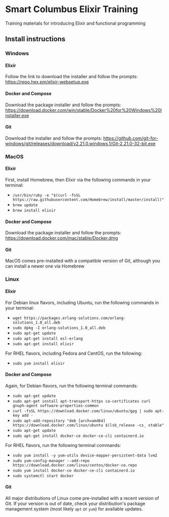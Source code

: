 # Smart Columbus Elixir Training
Training materials for introducing Elixir and functional programming

## Install instructions

### Windows
#### Elixir
Follow the link to download the installer and follow the prompts: https://repo.hex.pm/elixir-websetup.exe
#### Docker and Compose
Download the package installer and follow the prompts: https://download.docker.com/win/stable/Docker%20for%20Windows%20Installer.exe

#### Git
Download the installer and follow the prompts: https://github.com/git-for-windows/git/releases/download/v2.21.0.windows.1/Git-2.21.0-32-bit.exe

### MacOS
#### Elixir
First, install Homebrew, then Elixir via the following commands in your terminal:
- `/usr/bin/ruby -e "$(curl -fsSL https://raw.githubusercontent.com/Homebrew/install/master/install)"`
- `brew update`
- `brew install elixir`

#### Docker and Compose
Download the package installer and follow the prompts: https://download.docker.com/mac/stable/Docker.dmg

#### Git
MacOS comes pre-installed with a compatible version of Git, although you can install a newer one via Homebrew

### Linux
#### Elixir
For Debian linux flavors, including Ubuntu, run the following commands in your terminal:
- `wget https://packages.erlang-solutions.com/erlang-solutions_1.0_all.deb`
- `sudo dpkg -I erlang-solutions_1.0_all.deb`
- `sudo apt-get update`
- `sudo apt-get install esl-erlang`
- `sudo apt-get install elixir`

For RHEL flavors, including Fedora and CentOS, run the following:
- `sudo yum install elixir`

#### Docker and Compose
Again, for Debian flavors, run the following terminal commands:
- `sudo apt-get update`
- `sudo apt-get install apt-transport-https ca-certificates curl gnuph-agent software-properties-common`
- `curl -fsSL https://download.docker.com/linux/ubuntu/gpg | sudo apt-key add -`
- `sudo apt-add-repository "deb [arch=amd64] https://download.docker.com/linux/ubuntu $(lsb_release -cs_ stable"`
- `sudo apt-get update`
- `sudo apt-get install docker-ce docker-ce-cli containerd.io`

For RHEL flavors, run the following terminal commands:
- `sudo yum install -y yum-utils device-mapper-persistent-data lvm2`
- `sudo yum-config-manager --add-repo https://download.docker.com/linux/centos/docker-ce.repo`
- `sudo yum install docker-ce docker-ce-cli containerd.io`
- `sudo systemctl start docker`

#### Git
All major distributions of Linux come pre-installed with a recent version of Git. If your version is out of date, check your distribution's package management system (most likely `apt` or `yum`) for available updates.
